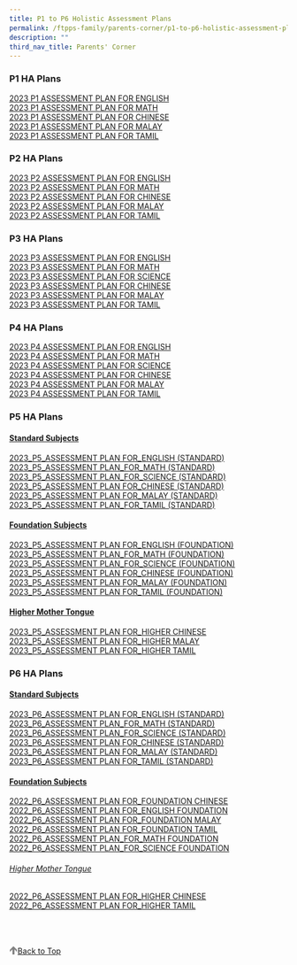 ```yaml
---
title: P1 to P6 Holistic Assessment Plans
permalink: /ftpps-family/parents-corner/p1-to-p6-holistic-assessment-plans/
description: ""
third_nav_title: Parents' Corner
---
```

<h3><b>P1 HA Plans</b></h3>


[2023 P1 ASSESSMENT PLAN FOR ENGLISH](/files/Parents'%20Corner/Holistic%20Assessment%20Plans/2023/P1/2023_P1_ASSESSMENT%20PLAN_FOR_ENGLISH.pdf)
<br>
[2023 P1 ASSESSMENT PLAN FOR MATH](/files/Parents'%20Corner/Holistic%20Assessment%20Plans/2023/P1/2023_P1_ASSESSMENT%20PLAN_FOR_MATH.pdf)
<br>
[2023 P1 ASSESSMENT PLAN FOR CHINESE](/files/Parents'%20Corner/Holistic%20Assessment%20Plans/2023/P1/2023_P1_ASSESSMENT%20PLAN%20FOR_CHINESE.pdf)
<br>
[2023 P1 ASSESSMENT PLAN FOR MALAY](/files/Parents'%20Corner/Holistic%20Assessment%20Plans/2023/P1/2023_P1_ASSESSMENT%20PLAN%20FOR_MALAY.pdf)
<br>
[2023 P1 ASSESSMENT PLAN FOR TAMIL](/files/Parents'%20Corner/Holistic%20Assessment%20Plans/2023/P1/2023_P1_ASSESSMENT%20PLAN_FOR_TAMIL.pdf)


<h3><b>P2 HA Plans</b></h3>


[2023 P2 ASSESSMENT PLAN FOR ENGLISH](/files/Parents'%20Corner/Holistic%20Assessment%20Plans/2023/P2/2023_P2_ASSESSMENT%20PLAN_FOR_ENGLISH.pdf)
<br>
[2023 P2 ASSESSMENT PLAN FOR MATH](/files/Parents'%20Corner/Holistic%20Assessment%20Plans/2023/P2/2023_P2_ASSESSMENT%20PLAN_FOR_MATH.pdf)
<br>
[2023 P2 ASSESSMENT PLAN FOR CHINESE](/files/Parents'%20Corner/Holistic%20Assessment%20Plans/2023/P2/2023_P2_ASSESSMENT%20PLAN%20FOR_CHINESE.pdf)
<br>
[2023 P2 ASSESSMENT PLAN FOR MALAY](/files/Parents'%20Corner/Holistic%20Assessment%20Plans/2023/P2/2023_P2_ASSESSMENT%20PLAN_FOR_MALAY.pdf)
<br>
[2023 P2 ASSESSMENT PLAN FOR TAMIL](/files/Parents'%20Corner/Holistic%20Assessment%20Plans/2023/P2/2023_P2_ASSESSMENT%20PLAN_FOR_TAMIL.pdf)

<h3><b>P3 HA Plans</b></h3>

[2023 P3 ASSESSMENT PLAN FOR ENGLISH](/files/Parents'%20Corner/Holistic%20Assessment%20Plans/2023/P3/2023_P3_ASSESSMENT%20PLAN%20FOR_ENGLISH.pdf)
<br>
[2023 P3 ASSESSMENT PLAN FOR MATH](/files/Parents'%20Corner/Holistic%20Assessment%20Plans/2023/P3/2023_P3_ASSESSMENT%20PLAN_FOR_MATH.pdf)
<br>
[2023 P3 ASSESSMENT PLAN FOR SCIENCE](/files/Parents'%20Corner/Holistic%20Assessment%20Plans/2023/P3/2023_P3_ASSESSMENT%20PLAN_FOR_SCIENCE.pdf)
<br>
[2023 P3 ASSESSMENT PLAN FOR CHINESE](/files/Parents'%20Corner/Holistic%20Assessment%20Plans/2023/P3/2023_P3_ASSESSMENT%20PLAN%20FOR_CHINESE.pdf)
<br>
[2023 P3 ASSESSMENT PLAN FOR MALAY](/files/Parents'%20Corner/Holistic%20Assessment%20Plans/2023/P3/2023_P3_ASSESSMENT%20PLAN%20FOR_MALAY.pdf)
<br>
[2023 P3 ASSESSMENT PLAN FOR TAMIL](/files/Parents'%20Corner/Holistic%20Assessment%20Plans/2023/P3/2023_P3_ASSESSMENT%20PLAN%20FOR_TAMIL.pdf)

<h3><b>P4 HA Plans</b></h3>

[2023 P4 ASSESSMENT PLAN FOR ENGLISH](/files/Parents'%20Corner/Holistic%20Assessment%20Plans/2023/P4/2023_P4_ASSESSMENT%20PLAN%20FOR_ENGLISH.pdf)
<br>
[2023 P4 ASSESSMENT PLAN FOR MATH](/files/Parents'%20Corner/Holistic%20Assessment%20Plans/2023/P4/2023_P4_ASSESSMENT%20PLAN_FOR_MATH.pdf)
<br>
[2023 P4 ASSESSMENT PLAN FOR SCIENCE](/files/Parents'%20Corner/Holistic%20Assessment%20Plans/2023/P4/2023_P4_ASSESSMENT%20PLAN_FOR_SCIENCE.pdf)
<br>
[2023 P4 ASSESSMENT PLAN FOR CHINESE](/files/Parents'%20Corner/Holistic%20Assessment%20Plans/2023/P4/2023_P4_ASSESSMENT%20PLAN%20FOR_CHINESE.pdf)
<br>
[2023 P4 ASSESSMENT PLAN FOR MALAY](/files/Parents'%20Corner/Holistic%20Assessment%20Plans/2023/P4/2023%20P4_ASSESSMENT%20PLAN_FOR_MALAY.pdf)
<br>
[2023 P4 ASSESSMENT PLAN FOR TAMIL](/files/Parents'%20Corner/Holistic%20Assessment%20Plans/2023/P4/2023_P4_ASSESSMENT%20PLAN%20FOR_TAMIL.pdf)

<h3><b>P5 HA Plans</b></h3>

<h4><u> Standard Subjects  </u></h4>

[2023_P5_ASSESSMENT PLAN FOR_ENGLISH (STANDARD)](/files/Parents'%20Corner/Holistic%20Assessment%20Plans/2023/P5/Standard%20Subjects/2023_P5_ASSESSMENT%20PLAN%20FOR_ENGLISH%20(STANDARD).pdf)
<br>
[2023_P5_ASSESSMENT PLAN_FOR_MATH (STANDARD)](/files/Parents'%20Corner/Holistic%20Assessment%20Plans/2023/P5/Standard%20Subjects/2023_P5_ASSESSMENT%20PLAN_FOR_MATH%20(STANDARD).pdf)
<br>
[2023_P5_ASSESSMENT PLAN_FOR_SCIENCE (STANDARD)](/files/Parents'%20Corner/Holistic%20Assessment%20Plans/2023/P5/Standard%20Subjects/2023_P5_ASSESSMENT%20PLAN_FOR_SCIENCE%20(STANDARD).pdf)
<br>
[2023_P5_ASSESSMENT PLAN FOR_CHINESE (STANDARD)](/files/Parents'%20Corner/Holistic%20Assessment%20Plans/2023/P5/Standard%20Subjects/2023_P5_ASSESSMENT%20PLAN%20FOR_CHINESE%20(STANDARD).pdf)
<br>
[2023_P5_ASSESSMENT PLAN FOR_MALAY (STANDARD)](/files/Parents'%20Corner/Holistic%20Assessment%20Plans/2023/P5/Standard%20Subjects/2023_P5_ASSESSMENT%20PLAN%20FOR_MALAY%20(STANDARD).pdf)
<br>
[2023_P5_ASSESSMENT PLAN_FOR_TAMIL (STANDARD)](/files/Parents'%20Corner/Holistic%20Assessment%20Plans/2023/P5/Standard%20Subjects/2023_P5_ASSESSMENT%20PLAN_FOR_TAMIL%20(STANDARD).pdf)

<h4><u> Foundation Subjects </u></h4>
  
[2023_P5_ASSESSMENT PLAN FOR_ENGLISH (FOUNDATION)](/files/Parents'%20Corner/Holistic%20Assessment%20Plans/2023/P5/Foundation%20Subjects/2023_P5_ASSESSMENT%20PLAN%20FOR_ENGLISH%20(FOUNDATION).pdf)
<br>
[2023_P5_ASSESSMENT PLAN_FOR_MATH (FOUNDATION)](/files/Parents'%20Corner/Holistic%20Assessment%20Plans/2023/P5/Foundation%20Subjects/2023_P5_ASSESSMENT%20PLAN_FOR_MATH%20(FOUNDATION).pdf)
<br>
[2023_P5_ASSESSMENT PLAN_FOR_SCIENCE (FOUNDATION)](/files/Parents'%20Corner/Holistic%20Assessment%20Plans/2023/P5/Foundation%20Subjects/2023_P5_ASSESSMENT%20PLAN_FOR_SCIENCE%20(FOUNDATION).pdf)
<br>
[2023_P5_ASSESSMENT PLAN FOR_CHINESE (FOUNDATION)](/files/Parents'%20Corner/Holistic%20Assessment%20Plans/2023/P5/Foundation%20Subjects/2023_P5_ASSESSMENT%20PLAN%20FOR_CHINESE%20(FOUNDATION).pdf)
<br>
[2023_P5_ASSESSMENT PLAN FOR_MALAY (FOUNDATION)](/files/Parents'%20Corner/Holistic%20Assessment%20Plans/2023/P5/Foundation%20Subjects/2023_P5_ASSESSMENT%20PLAN%20FOR_MALAY%20(FOUNDATION).pdf)
<br>
[2023_P5_ASSESSMENT PLAN FOR_TAMIL (FOUNDATION)](/files/Parents'%20Corner/Holistic%20Assessment%20Plans/2023/P5/Foundation%20Subjects/2023_P5_ASSESSMENT%20PLAN%20FOR_TAMIL%20(FOUNDATION).pdf)
  
<h4><u> Higher Mother Tongue  </u></h4>
  
[2023_P5_ASSESSMENT PLAN FOR_HIGHER CHINESE](/files/Parents'%20Corner/Holistic%20Assessment%20Plans/2023/P5/Higher%20Mother%20Tongue%20Languages/2023_P5_ASSESSMENT%20PLAN%20FOR_HIGHER%20CHINESE.pdf)
<br>
[2023_P5_ASSESSMENT PLAN FOR_HIGHER MALAY](/files/Parents'%20Corner/Holistic%20Assessment%20Plans/2023/P5/Higher%20Mother%20Tongue%20Languages/2023_P5_ASSESSMENT%20PLAN%20FOR_HIGHER%20MALAY.pdf)
<br>
[2023_P5_ASSESSMENT PLAN FOR_HIGHER TAMIL](/files/Parents'%20Corner/Holistic%20Assessment%20Plans/2023/P5/Higher%20Mother%20Tongue%20Languages/2023_P5_ASSESSMENT%20PLAN%20FOR_HIGHER%20TAMIL.pdf)

<h3><b>P6 HA Plans</b></h3>


<h4><u> Standard Subjects  </u></h4>
  
[2023_P6_ASSESSMENT PLAN FOR_ENGLISH (STANDARD)](/files/Parents'%20Corner/Holistic%20Assessment%20Plans/2023/P6/Standard%20Subjects/2023_P6_ASSESSMENT%20PLAN%20FOR_ENGLISH%20(STANDARD).pdf)
<br>
[2023_P6_ASSESSMENT PLAN_FOR_MATH (STANDARD)](/files/Parents'%20Corner/Holistic%20Assessment%20Plans/2023/P6/Standard%20Subjects/2023_P6_ASSESSMENT%20PLAN_FOR_MATH%20(STANDARD).pdf)
<br>
[2023_P6_ASSESSMENT PLAN_FOR_SCIENCE (STANDARD)](/files/Parents'%20Corner/Holistic%20Assessment%20Plans/2023/P6/Standard%20Subjects/2023_P6_ASSESSMENT%20PLAN_FOR_SCIENCE%20(STANDARD).pdf)
<br>
[2023_P6_ASSESSMENT PLAN FOR_CHINESE (STANDARD)](/files/Parents'%20Corner/Holistic%20Assessment%20Plans/2023/P6/Standard%20Subjects/2023_P6_ASSESSMENT%20PLAN%20FOR_CHINESE%20(STANDARD).pdf)
<br>
[2023_P6_ASSESSMENT PLAN FOR_MALAY (STANDARD)](/files/Parents'%20Corner/Holistic%20Assessment%20Plans/2023/P6/Standard%20Subjects/2023_P6_ASSESSMENT%20PLAN%20FOR_MALAY%20(STANDARD).pdf)
<br>
[2023_P6_ASSESSMENT PLAN FOR_TAMIL (STANDARD)](/files/Parents'%20Corner/Holistic%20Assessment%20Plans/2023/P6/Standard%20Subjects/2023_P6_ASSESSMENT%20PLAN%20FOR_TAMIL%20(STANDARD).pdf)

<h4><u> Foundation Subjects </u></h4>
  
[2022_P6_ASSESSMENT PLAN FOR_FOUNDATION CHINESE](/files/2022_P6_ASSESSMENT%20PLAN%20FOR_FOUNDATION%20CHINESE.pdf)
<br>
[2022_P6_ASSESSMENT PLAN FOR_ENGLISH FOUNDATION](/files/2022_P6_ASSESSMENT%20PLAN%20FOR_ENGLISH%20FOUNDATION.pdf) 
<br>
[2022_P6_ASSESSMENT PLAN FOR_FOUNDATION MALAY](/files/2022_P6_ASSESSMENT%20PLAN%20FOR_FOUNDATION%20MALAY.pdf)
<br>
[2022_P6_ASSESSMENT PLAN FOR_FOUNDATION TAMIL](/files/2022_P6_ASSESSMENT%20PLAN%20FOR_FOUNDATION%20TAMIL.pdf)
<br>
[2022_P6_ASSESSMENT PLAN_FOR_MATH FOUNDATION](/files/2022_P6_ASSESSMENT%20PLAN_FOR_MATH%20FOUNDATION.pdf)
<br>
[2022_P6_ASSESSMENT PLAN_FOR_SCIENCE FOUNDATION](/files/2022_P6_ASSESSMENT%20PLAN_FOR_SCIENCE%20FOUNDATION.pdf)
  
 <h6><u> Higher Mother Tongue </u></h6>

[2022_P6_ASSESSMENT PLAN FOR_HIGHER CHINESE](/files/2022_P6_ASSESSMENT%20PLAN%20FOR_HIGHER%20CHINESE.pdf)
<br>
[2022_P6_ASSESSMENT PLAN FOR_HIGHER TAMIL](/files/2022_P6_ASSESSMENT%20PLAN%20FOR_HIGHER%20TAMIL.pdf)


<br>
<br>
<br>

<a href="/ftpps-family/parents-corner/p1-to-p6-holistic-assessment-plans#lo_main">
	 <img src="/images/arrow-up.png" style="width:3%" align="left"/> Back to Top
</a>